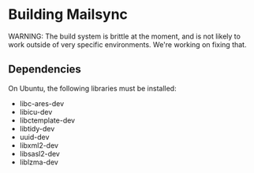 # Building Mailsync

WARNING: The build system is brittle at the moment, and is not likely to work
outside of very specific environments. We're working on fixing that.

## Dependencies

On Ubuntu, the following libraries must be installed:

* libc-ares-dev
* libicu-dev
* libctemplate-dev
* libtidy-dev
* uuid-dev
* libxml2-dev
* libsasl2-dev
* liblzma-dev
